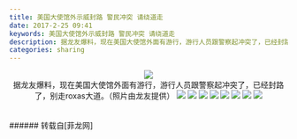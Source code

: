 ```yaml
---
title: 美国大使馆外示威封路 警民冲突 请绕道走
date: 2017-2-25 09:41
keywords: 美国大使馆外示威封路 警民冲突 请绕道走
description: 据龙友爆料，现在美国大使馆外面有游行，游行人员跟警察起冲突了，已经封路了，别走roxas大道。（照片由龙友提供）
categories: sharing
---
```

<td class="t_f" id="postmessage_564853">

<div align="center">

<img aid="499523" data-cf-modified-26d923106f745da9ba4ae466-="" file="data/attachment/forum/201702/25/093945up544p8h2nfjn1jt.jpg.thumb.jpg" id="aimg_499523" inpost="1" onclick="" onmouseover="" src="http://www.flw.ph/data/attachment/forum/201702/25/093945up544p8h2nfjn1jt.jpg" style="cursor:pointer" zoomfile="data/attachment/forum/201702/25/093945up544p8h2nfjn1jt.jpg"/>


<br/>
据龙友爆料，现在美国大使馆外面有游行，游行人员跟警察起冲突了，已经封路了，别走roxas大道。（照片由龙友提供）

<img aid="499525" data-cf-modified-26d923106f745da9ba4ae466-="" file="data/attachment/forum/201702/25/093946b7bfeedr5p8nbf5s.jpg.thumb.jpg" id="aimg_499525" inpost="1" onclick="" onmouseover="" src="http://www.flw.ph/data/attachment/forum/201702/25/093946b7bfeedr5p8nbf5s.jpg" style="cursor:pointer" zoomfile="data/attachment/forum/201702/25/093946b7bfeedr5p8nbf5s.jpg"/>



<img aid="499526" data-cf-modified-26d923106f745da9ba4ae466-="" file="data/attachment/forum/201702/25/093954h7axq6zx7h7hahae.jpg.thumb.jpg" id="aimg_499526" inpost="1" onclick="" onmouseover="" src="http://www.flw.ph/data/attachment/forum/201702/25/093954h7axq6zx7h7hahae.jpg" style="cursor:pointer" zoomfile="data/attachment/forum/201702/25/093954h7axq6zx7h7hahae.jpg"/>



<img aid="499527" data-cf-modified-26d923106f745da9ba4ae466-="" file="data/attachment/forum/201702/25/093955ar0r0q01dzqdw7d9.jpg.thumb.jpg" id="aimg_499527" inpost="1" onclick="" onmouseover="" src="http://www.flw.ph/data/attachment/forum/201702/25/093955ar0r0q01dzqdw7d9.jpg" style="cursor:pointer" zoomfile="data/attachment/forum/201702/25/093955ar0r0q01dzqdw7d9.jpg"/>



<img aid="499529" data-cf-modified-26d923106f745da9ba4ae466-="" file="data/attachment/forum/201702/25/094008tlwp0puczfdb0dxc.jpg.thumb.jpg" id="aimg_499529" inpost="1" onclick="" onmouseover="" src="http://www.flw.ph/data/attachment/forum/201702/25/094008tlwp0puczfdb0dxc.jpg" style="cursor:pointer" zoomfile="data/attachment/forum/201702/25/094008tlwp0puczfdb0dxc.jpg"/>



<img aid="499528" data-cf-modified-26d923106f745da9ba4ae466-="" file="data/attachment/forum/201702/25/093957fzk53kms0l3szk3u.jpg.thumb.jpg" id="aimg_499528" inpost="1" onclick="" onmouseover="" src="http://www.flw.ph/data/attachment/forum/201702/25/093957fzk53kms0l3szk3u.jpg" style="cursor:pointer" zoomfile="data/attachment/forum/201702/25/093957fzk53kms0l3szk3u.jpg"/>



<img aid="499535" data-cf-modified-26d923106f745da9ba4ae466-="" file="data/attachment/forum/201702/25/094020ghg1rhof7kx0kez7.jpg.thumb.jpg" id="aimg_499535" inpost="1" onclick="" onmouseover="" src="http://www.flw.ph/data/attachment/forum/201702/25/094020ghg1rhof7kx0kez7.jpg" style="cursor:pointer" zoomfile="data/attachment/forum/201702/25/094020ghg1rhof7kx0kez7.jpg"/>



<img aid="499536" data-cf-modified-26d923106f745da9ba4ae466-="" file="data/attachment/forum/201702/25/094031o225kflp2r58m273.jpg.thumb.jpg" id="aimg_499536" inpost="1" onclick="" onmouseover="" src="http://www.flw.ph/data/attachment/forum/201702/25/094031o225kflp2r58m273.jpg" style="cursor:pointer" zoomfile="data/attachment/forum/201702/25/094031o225kflp2r58m273.jpg"/>



<img aid="499537" data-cf-modified-26d923106f745da9ba4ae466-="" file="data/attachment/forum/201702/25/094033dbj6hll0b8m12msu.jpg.thumb.jpg" id="aimg_499537" inpost="1" onclick="" onmouseover="" src="http://www.flw.ph/data/attachment/forum/201702/25/094033dbj6hll0b8m12msu.jpg" style="cursor:pointer" zoomfile="data/attachment/forum/201702/25/094033dbj6hll0b8m12msu.jpg"/>


</div><br/>
<br/>
</td>
###### 转载自[菲龙网]